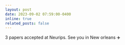 ```yaml
---
layout: post
date: 2023-09-02 07:59:00-0400
inline: true
related_posts: false
---
```


3 papers accepted at Neurips. See you in New orleans :airplane:
